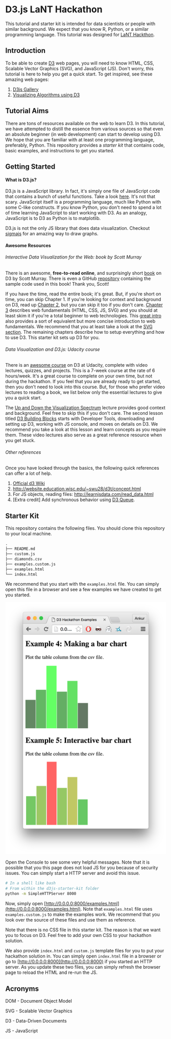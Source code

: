 # D3.js LaNT Hackathon

This tutorial and starter kit is intended for data scientists or people with similar background. We expect that you know R, Python, or a similar programming language. This tutorial was designed for [LaNT Hackthon](http://lanthack.org).

## Introduction
To be able to create [D3](https://d3js.org/) web pages, you will need to know 
HTML, CSS, Scalable Vector Graphics (SVG), and JavaScript (JS). Don't worry, this tutorial is here to help you get a quick start. To get inspired, see these amazing web pages:

1. [D3js Gallery](https://d3js.org/)
2. [Visualizing Algorithms using D3](https://bost.ocks.org/mike/algorithms/)

## Tutorial Aims
There are tons of resources available on the web to learn D3. In this tutorial, we have attempted to distill the essence from various sources so that even an absolute beginner (in web development) can start to develop using D3. We hope that you are familiar with at least one programming language, preferably, Python. This repository provides a _starter kit_ that contains code, basic examples, and instructions to get you started.

## Getting Started

#### What is D3.js?
D3.js is a JavaScript library. In fact, it's simply one file of JavaScript code that contains a bunch of useful functions. Take a look [here](https://d3js.org/d3.v3.js). It's not that scary. JavaScript itself is a programming language, much like Python with some C-like constructs. If you know Python, you don't need to spend a lot of time learning JavaScript to start working with D3. As an analogy, JavaScript is to D3 as Python is to matplotlib. 

D3.js is not the only JS library that does data visualization. Checkout 
[sigmajs](http://sigmajs.org/) for an amazing way to draw graphs.


#### Awesome Resources

###### Interactive Data Visualization for the Web: book by Scott Murray
There is an awesome, **free-to-read online**, and surprisingly short [book](http://chimera.labs.oreilly.com/books/1230000000345) on D3 by Scott Murray. There is even a GitHub [repository](https://github.com/alignedleft/d3-book) containing the sample code used in this book! Thank you, Scott! 

If you have the time, read the entire book; it's great. But, if you're short on time, you can skip Chapter 1. If you're looking for context and background on D3, read up [Chapter 2](http://chimera.labs.oreilly.com/books/1230000000345/ch02.html), but you can skip it too if you don't care. [Chapter 3](http://chimera.labs.oreilly.com/books/1230000000345/ch03.html) describes web fundamentals (HTML, CSS, JS, SVG) and you should at least skim it if you're a total beginner to web technologies. This [great intro](https://square.github.io/intro-to-d3/web-standards/) also provides a sort of equivalent but more concise introduction to web fundamentals. We recommend that you at least take a look at the [SVG section](http://chimera.labs.oreilly.com/books/1230000000345/ch03.html#SVG_3). The remaining chapters describe how to setup everything and how to use D3. This starter kit sets up D3 for you.


###### Data Visualization and D3.js: Udacity course
There is an [awesome course](https://www.udacity.com/course/data-visualization-and-d3js--ud507) on D3 at Udacity, complete with video lectures, quizzes, and projects. This is a 7-week course at the rate of 6 hours/week. It's a great course to complete on your own time, but not during the hackathon. If you feel that you are already ready to get started, then you don't need to look into this course. But, for those who prefer video lectures to reading a book, we list below only the essential lectures to give you a quick start.

The [Up and Down the Visualization Spectrum](https://classroom.udacity.com/courses/ud507/lessons/3068848585/concepts/30952087320923) lecture provides good context and background. Feel free to skip this if you don't care. 
The second lesson titled [D3 Building Blocks](https://classroom.udacity.com/courses/ud507/lessons/3168888599/concepts/30952087390923) starts with Developer Tools, downloading and setting up D3, working with JS console, and moves on details on D3. We recommend you take a look at this lesson and learn concepts as you require them. These video lectures also serve as a great reference resource when you get stuck. 

###### Other references
Once you have looked through the basics, the following quick references can offer a lot of help.

1. [Official d3 Wiki](https://github.com/d3/d3/wiki)
2. http://website.education.wisc.edu/~swu28/d3t/concept.html
3. For JS objects, reading files: http://learnjsdata.com/read_data.html
4. [Extra credit] Add synchronous behavior using [D3 Queue](https://github.com/d3/d3-queue).

## Starter Kit
This repository contains the following files. You should clone this repository to your local machine.

```
.
├── README.md
├── custom.js
├── diamonds.csv
├── examples.custom.js
├── examples.html
└── index.html
```

We recommend that you start with the `examples.html` file. You can simply open this file in a browser and see a few examples we have created to get you started. 

![Examples Page Screen Shot](screenshot.png)

Open the Console to see some very helpful messages. Note that it is possible that you this page does not load JS for you because of security issues. You can simply start a HTTP server and avoid this issue.

```bash
# In a shell like bash
# From within the d3js-starter-kit folder
python -m SimpleHTTPServer 8000
```

Now, simply open [http://0.0.0.0:8000/examples.html](http://0.0.0.0:8000/examples.html). Note that `examples.html` file uses `examples.custom.js` to make the examples work. We recommend that you look over the source of these files and use them as reference.

Note that there is no CSS file in this starter kit. The reason is that we want you to focus on D3. Feel free to add your own CSS to your hackathon solution.

We also provide `index.html` and `custom.js` template files for you to put your hackathon solution in. You can simply open `index.html` file in a browser or go to [http://0.0.0.0:8000](http://0.0.0.0:8000) if you started an HTTP server. As you update these two files, you can simply refresh the browser page to reload the HTML and re-run the JS. 


## Acronyms

DOM - Document Object Model

SVG - Scalable Vector Graphics

D3 - Data-Driven Documents

JS - JavaScript

























